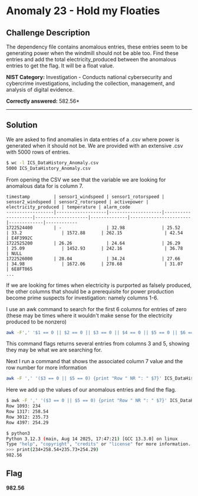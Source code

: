 # Anomaly 23 - Hold my Floaties

## Challenge Description

The dependency file contains anomalous entries, these entries seem to be generating power when the windmill should not be able too. Find these entries and add the total electricity_produced between the anomalous entries to get the flag. It will be a float value.

**NIST Category:** Investigation - Conducts national cybersecurity and cybercrime investigations, including the collection, management, and analysis of digital evidence.

**Correctly answered:** 582.56*

---

## Solution

We are asked to find anomalies in data entries of a .csv where power is generated when it should not be. We are provided with an extensive .csv with 5000 rows of entries.

```bash
$ wc -l ICS_DataHistory_Anomaly.csv
5000 ICS_DataHistory_Anomaly.csv
```

From opening the CSV we see that the variable we are looking for anomalous data for is column 7.

```
timestamp         | sensor1_windspeed | sensor1_rotorspeed | sensor2_windspeed | sensor2_rotorspeed | activepower | electricity_produced | temperature | alarm_code
------------------|-------------------|--------------------|--------------------|--------------------|--------------|-----------------------|-------------|------------
1722524400        | -                 | 32.98              | 25.52              | 33.2               | 1572.88      | 262.15                | 42.54       | E4F3992C
1722525200        | 26.26             | 24.64              | 26.29              | 25.09              | 1452.93      | 242.16                | 36.78       | NULL
1722526000        | 28.04             | 34.24              | 27.66              | 34.98              | 1672.06      | 278.68                | 31.07       | 6E8FT065
...
```

If we are looking for times when electricity is purported as falsely produced, the other columns that should be a prerequisite for power production become prime suspects for investigation: namely columns 1-6.

I use an awk command to search for the first 6 columns for entries of zero (these may be times where it wouldn't make sense for the electricity produced to be nonzero)

```bash
awk -F',' '$1 == 0 || $2 == 0 || $3 == 0 || $4 == 0 || $5 == 0 || $6 == 0' file.csv
```

This command flags returns several entries from columns 3 and 5, showing they may be what we are searching for.

Next I run a command that shows the associated column 7 value and the row number for more information

```bash
awk -F ',' '($3 == 0 || $5 == 0) {print "Row " NR ": " $7}' ICS_DataHistory_Anomaly.csv
```

Here we add up the values of our anomalous entries and find the flag.

```bash
$ awk -F ',' '($3 == 0 || $5 == 0) {print "Row " NR ": " $7}' ICS_DataHistory_Anomaly.csv
Row 1093: 234
Row 1317: 258.54
Row 3012: 235.73
Row 4397: 254.29

$ python3
Python 3.12.3 (main, Aug 14 2025, 17:47:21) [GCC 13.3.0] on linux
Type "help", "copyright", "credits" or "license" for more information.
>>> print(234+258.54+235.73+254.29)
982.56
```

## Flag

**982.56**

